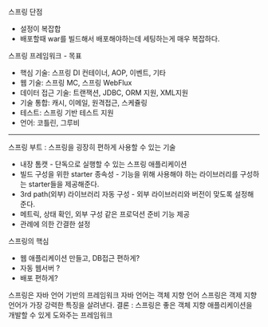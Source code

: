 
스프링 단점  

- 설정이 복잡합  
- 배포할때 war를 빌드해서 배포해야하는데 세팅하는게 매우 복잡하다.

스프링 프레임워크 - 목표

- 핵심 기술: 스프링 DI 컨테이너, AOP, 이벤트, 기타
- 웹 기술: 스프링 MC, 스프링 WebFlux
- 데이터 접근 기술: 트랜잭션, JDBC, ORM 지원, XML지원
- 기술 통합: 캐시, 이메일, 원격접근, 스케쥴링
- 테스트: 스프링 기반 테스트 지원
- 언어: 코틀린, 그루비


----

스프링 부트 : 스프링을 굉장히 편하게 사용할 수 있는 기술

- 내장 톰캣 - 단독으로 실행할 수 있는 스프링 애플리케이션
- 빌드 구성을 위한 starter 종속성 - 기능을 위해 사용해야 하는 라이브러리를 구성하는 starter들을 제공해준다.
- 3rd path(외부) 라이브러리 자동 구성 - 외부 라이브러리와 버전이 맞도록 설정해준다.
- 메트릭, 상태 확인, 외부 구성 같은 프로덕션 준비 기능 제공
- 관례에 의한 간결한 설정

스프링의 핵심

- 웹 애플리케이션 만들고, DB접근 편하게?
- 자동 웹서버 ?
- 배포 편하게?
    
스프링은 자바 언어 기반의 프레임워크
자바 언어는 객체 지향 언어
스프링은 객제 지향 언어가 가장 강력한 특징을 살려낸다.
결론 : 스프링은 좋은 객체 지향 애플리케이션을 개발할 수 있게 도와주는 프레임워크